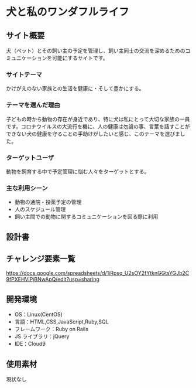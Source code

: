 # 犬と私のワンダフルライフ

## サイト概要

犬（ペット）とその飼い主の予定を管理し、飼い主同士の交流を深めるためのコミュニケーションを可能にするサイトです。

### サイトテーマ

かけがえのない家族との生活を健康に・そして豊かにする。

### テーマを選んだ理由

子どもの時から動物の存在が身近であり、特に犬は私にとって大切な家族の一員です。コロナウイルスの大流行を機に、人の健康は勿論の事、言葉を話すことができない犬の健康を守ることの手助けがしたいと感じ、このテーマを選びました。

### ターゲットユーザ

動物を飼育する中で予定管理に悩む人々をターゲットとする。

### 主な利用シーン

- 動物の通院・投薬予定の管理
- 人のスケジュール管理
- 飼い主間での動物に関するコミュニケーションを図る際に利用

## 設計書

## チャレンジ要素一覧

https://docs.google.com/spreadsheets/d/1iRpsq_U2sOY2fYtknGGtsYGJb2C9fPXEHViPjBNwApQ/edit?usp=sharing

## 開発環境

- OS：Linux(CentOS)
- 言語：HTML,CSS,JavaScript,Ruby,SQL
- フレームワーク：Ruby on Rails
- JS ライブラリ：jQuery
- IDE：Cloud9

## 使用素材

現状なし
